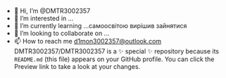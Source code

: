 - 👋 Hi, I’m @DMTR3002357
- 👀 I’m interested in ...
- 🌱 I’m currently learning ...самоосвітою вирішив зайнятися
- 💞️ I’m looking to collaborate on ...
- 📫 How to reach me d1mon3002357@outlook.com
DMTR3002357/DMTR3002357 is a ✨ special ✨ repository because its `README.md` (this file) appears on your GitHub profile.
You can click the Preview link to take a look at your changes.
